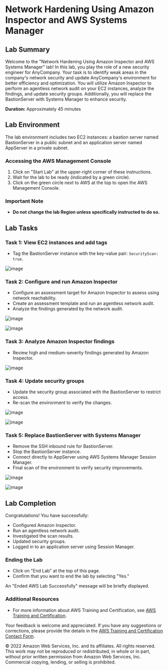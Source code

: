 # Network Hardening Using Amazon Inspector and AWS Systems Manager

## Lab Summary

Welcome to the "Network Hardening Using Amazon Inspector and AWS Systems Manager" lab! In this lab, you play the role of a new security engineer for AnyCompany. Your task is to identify weak areas in the company's network security and update AnyCompany's environment for better efficiency and optimization. You will utilize Amazon Inspector to perform an agentless network audit on your EC2 instances, analyze the findings, and update security groups. Additionally, you will replace the BastionServer with Systems Manager to enhance security.

**Duration:** Approximately 45 minutes

## Lab Environment

The lab environment includes two EC2 instances: a bastion server named BastionServer in a public subnet and an application server named AppServer in a private subnet.

### Accessing the AWS Management Console

1. Click on "Start Lab" at the upper-right corner of these instructions.
2. Wait for the lab to be ready (indicated by a green circle).
3. Click on the green circle next to AWS at the top to open the AWS Management Console.

### Important Note

- **Do not change the lab Region unless specifically instructed to do so.**

## Lab Tasks

### **Task 1: View EC2 instances and add tags**

- Tag the BastionServer instance with the key-value pair: `SecurityScan: true`.

![image](https://github.com/gauravhalnawar1011/AWS/assets/140076717/a63f8346-9561-46ff-9c80-d6ad984234e5)

### **Task 2: Configure and run Amazon Inspector**

- Configure an assessment target for Amazon Inspector to assess using network reachability.
- Create an assessment template and run an agentless network audit.
- Analyze the findings generated by the network audit.

![image](https://github.com/gauravhalnawar1011/AWS/assets/140076717/b45866d9-5471-4c9f-a4ed-0e43d0ba171d)

![image](https://github.com/gauravhalnawar1011/AWS/assets/140076717/2996b199-2e48-4b9a-ad53-e8684a53c024)

### **Task 3: Analyze Amazon Inspector findings**

- Review high and medium-severity findings generated by Amazon Inspector.

![image](https://github.com/gauravhalnawar1011/AWS/assets/140076717/17990fc0-523e-48d5-8ffe-5ad063df6359)

### **Task 4: Update security groups**

- Update the security group associated with the BastionServer to restrict access.
- Re-scan the environment to verify the changes.

![image](https://github.com/gauravhalnawar1011/AWS/assets/140076717/a34144bb-e1c0-4a3b-a93f-b70a07e52776)

![image](https://github.com/gauravhalnawar1011/AWS/assets/140076717/0913a9af-cfc8-472e-aa04-ccc7d397798e)

### **Task 5: Replace BastionServer with Systems Manager**

- Remove the SSH inbound rule for BastionServer.
- Stop the BastionServer instance.
- Connect directly to AppServer using AWS Systems Manager Session Manager.
- Final scan of the environment to verify security improvements.

![image](https://github.com/gauravhalnawar1011/AWS/assets/140076717/4b0f1687-2847-4562-8701-a6581491cff4)

![image](https://github.com/gauravhalnawar1011/AWS/assets/140076717/57b6bee1-c427-41ab-a9f3-f923a8c70b68)

## Lab Completion

Congratulations! You have successfully:

- Configured Amazon Inspector.
- Run an agentless network audit.
- Investigated the scan results.
- Updated security groups.
- Logged in to an application server using Session Manager.

### Ending the Lab

- Click on "End Lab" at the top of this page.
- Confirm that you want to end the lab by selecting "Yes."

An "Ended AWS Lab Successfully" message will be briefly displayed.

### Additional Resources

- For more information about AWS Training and Certification, see [AWS Training and Certification](https://aws.amazon.com/training/).

Your feedback is welcome and appreciated. If you have any suggestions or corrections, please provide the details in the [AWS Training and Certification Contact Form](https://www.aws.training/ContactUs).

© 2022 Amazon Web Services, Inc. and its affiliates. All rights reserved. This work may not be reproduced or redistributed, in whole or in part, without prior written permission from Amazon Web Services, Inc. Commercial copying, lending, or selling is prohibited.
